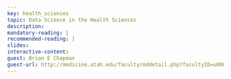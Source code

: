 ```yaml
---
key: health_sciences
topic: Data Science in the Health Sciences
description:
mandatory-reading: | 
recommended-reading: | 
slides: 
interactive-content:
guest: Brian E Chapman
guest-url: http://medicine.utah.edu/faculty/mddetail.php?facultyID=u0069295
---
```






